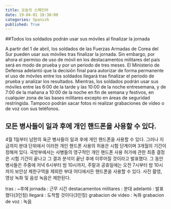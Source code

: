 ```yaml
---
title: 오늘의 스페인어
date: 19-04-01 18:30:00
categories: Spanish
published: True
---
```


##Todos los soldados podrán usar sus móviles al finalizar la jornada

A partir del 1 de abril, los soldados de las Fuerzas Armadas de Corea del Sur pueden usar sus móviles tras finalizar la jornada. Sin embargo, por ahora el permiso de uso de móvil en los destacamentos militares del país será en modo de prueba y por un periodo de tres meses.
El Ministerio de Defensa adelantó que la decisión final para autorizar de forma permanente el uso de móviles entre los soldados llegará tras finalizar el periodo de prueba y analizar los resultados.
Mientras, los soldados podrán usar sus móviles entre las 6:00 de la tarde y las 10:00 de la noche entresemana, y de 7:00 de la mañana a 10:00 de la noche en fin de semana y festivos, en cualquier zona de las bases militares excepto en áreas de seguridad restringida. Tampoco podrán sacar fotos ni realizar grabaciones de vídeo o de voz con sus teléfonos.

## 모든 병사들이 일과 후에 개인 핸드폰을 사용할 수 있다.

 4월 1일부터 남한의 육군 병사들이 일과 후에 개인 핸드폰을 사용할 수 있다. 그러나 지금까지 분대 단위에서 이러한 개인 핸드폰 사용의 허용은 시험 단계이며 3개월의 기간이 정해져 있다.
 국방부에서는 사병들의 영구적인 개인 핸드폰 사용 허가에 관한 최종 결정은 시험 기간이 끝나고 그 결과 분석이 끝난 후에 이루어질 것이라고 발표했다.
 그 동안 병사들은 주중에 저녁 6시부터 밤 10시까지, 주말과 공휴일에는 오전 7시부터 밤 10시까지 보안상 제한구역을 제외한 부대 어디에서든 핸드폰을 사용할 수 있다. 사진 촬영, 영상 녹화 및 음성 녹음은 제한된다.

 tras : ~후에
 jornada : 근무 시간
 destacamentos militares : 분대
 adelantó : 발표했다(3인칭)
 llegará : 도착할 것이다(3인칭)
 grabacion de video : 녹화
 grabacion de voz : 녹음
